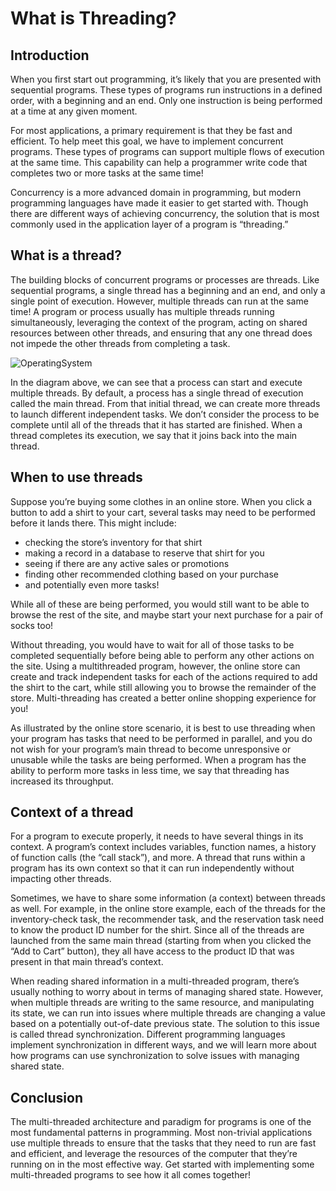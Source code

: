 # What is Threading?
## Introduction
When you first start out programming, it’s likely that you are presented with sequential programs. These types of programs run instructions in a defined order, with a beginning and an end. Only one instruction is being performed at a time at any given moment.

For most applications, a primary requirement is that they be fast and efficient. To help meet this goal, we have to implement concurrent programs. These types of programs can support multiple flows of execution at the same time. This capability can help a programmer write code that completes two or more tasks at the same time!

Concurrency is a more advanced domain in programming, but modern programming languages have made it easier to get started with. Though there are different ways of achieving concurrency, the solution that is most commonly used in the application layer of a program is “threading.”

## What is a thread?
The building blocks of concurrent programs or processes are threads. Like sequential programs, a single thread has a beginning and an end, and only a single point of execution. However, multiple threads can run at the same time! A program or process usually has multiple threads running simultaneously, leveraging the context of the program, acting on shared resources between other threads, and ensuring that any one thread does not impede the other threads from completing a task.

![OperatingSystem]()

In the diagram above, we can see that a process can start and execute multiple threads. By default, a process has a single thread of execution called the main thread. From that initial thread, we can create more threads to launch different independent tasks. We don’t consider the process to be complete until all of the threads that it has started are finished. When a thread completes its execution, we say that it joins back into the main thread.

## When to use threads
Suppose you’re buying some clothes in an online store. When you click a button to add a shirt to your cart, several tasks may need to be performed before it lands there. This might include:

* checking the store’s inventory for that shirt
* making a record in a database to reserve that shirt for you
* seeing if there are any active sales or promotions
* finding other recommended clothing based on your purchase
* and potentially even more tasks!

While all of these are being performed, you would still want to be able to browse the rest of the site, and maybe start your next purchase for a pair of socks too!

Without threading, you would have to wait for all of those tasks to be completed sequentially before being able to perform any other actions on the site. Using a multithreaded program, however, the online store can create and track independent tasks for each of the actions required to add the shirt to the cart, while still allowing you to browse the remainder of the store. Multi-threading has created a better online shopping experience for you!

As illustrated by the online store scenario, it is best to use threading when your program has tasks that need to be performed in parallel, and you do not wish for your program’s main thread to become unresponsive or unusable while the tasks are being performed. When a program has the ability to perform more tasks in less time, we say that threading has increased its throughput.

## Context of a thread
For a program to execute properly, it needs to have several things in its context. A program’s context includes variables, function names, a history of function calls (the “call stack”), and more. A thread that runs within a program has its own context so that it can run independently without impacting other threads.

Sometimes, we have to share some information (a context) between threads as well. For example, in the online store example, each of the threads for the inventory-check task, the recommender task, and the reservation task need to know the product ID number for the shirt. Since all of the threads are launched from the same main thread (starting from when you clicked the “Add to Cart” button), they all have access to the product ID that was present in that main thread’s context.

When reading shared information in a multi-threaded program, there’s usually nothing to worry about in terms of managing shared state. However, when multiple threads are writing to the same resource, and manipulating its state, we can run into issues where multiple threads are changing a value based on a potentially out-of-date previous state. The solution to this issue is called thread synchronization. Different programming languages implement synchronization in different ways, and we will learn more about how programs can use synchronization to solve issues with managing shared state.

## Conclusion
The multi-threaded architecture and paradigm for programs is one of the most fundamental patterns in programming. Most non-trivial applications use multiple threads to ensure that the tasks that they need to run are fast and efficient, and leverage the resources of the computer that they’re running on in the most effective way. Get started with implementing some multi-threaded programs to see how it all comes together!
